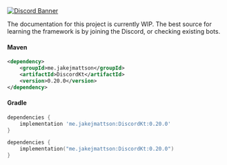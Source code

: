 <a href="https://discord.gg/REZVVjA">
    <img alt="Discord Banner" src="https://discordapp.com/api/guilds/453208597082406912/widget.png?style=banner2"/>
</a>

The documentation for this project is currently WIP. 
The best source for learning the framework is by joining the Discord, or checking existing bots.

#### Maven
```xml
<dependency>
    <groupId>me.jakejmattson</groupId>
    <artifactId>DiscordKt</artifactId>
    <version>0.20.0</version>
</dependency>
```

#### Gradle
```groovy
dependencies {
    implementation 'me.jakejmattson:DiscordKt:0.20.0'
}
```
```kotlin
dependencies {
    implementation("me.jakejmattson:DiscordKt:0.20.0")
}
```